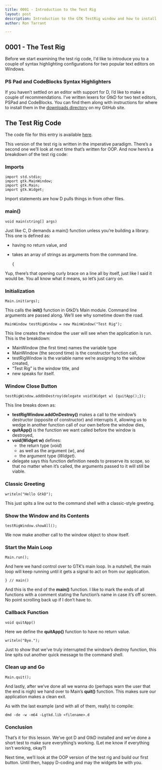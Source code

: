 ```yaml
---
title: 0001 - Introduction to the Test Rig
layout: post
description: Introduction to the GTK TestRig window and how to install syntax highlighter files for PSPad and CodeBlocks - a D language tutorial.
author: Ron Tarrant

---
```


## 0001 - The Test Rig

Before we start examining the test rig code, I'd like to introduce you to a couple of syntax highlighting configurations for two popular text editors on Windows.

### PS Pad and CodeBlocks Syntax Highlighters

If you haven’t settled on an editor with support for D, I’d like to make a couple of recommendations. I’ve written lexers for GtkD for two text editors, PSPad and CodeBlocks. You can find them along with instructions for where to install them in the [downloads directory](https://github.com/rontarrant/gtkDcoding/blob/master/downloads/syntax_ps_pad_codeblocks.zip) on my GitHub site.

## The Test Rig Code

The code file for this entry is available [here](https://github.com/rontarrant/gtkDcoding/blob/master/001_window/test_rig_001_01_imperative.d).

This version of the test rig is written in the imperative paradigm. There’s a second one we’ll look at next time that’s written for OOP. And now here’s a breakdown of the test rig code:

### Imports

	import std.stdio;
	import gtk.MainWindow;
	import gtk.Main;
	import gtk.Widget;

Import statements are how D pulls things in from other files.

### main()

	void main(string[] args)

Just like C, D demands a main() function unless you’re building a library. This one is defined as:

- having no return value, and
- takes an array of strings as arguments from the command line.

	
	{
	

Yup, there’s that opening curly brace on a line all by itself, just like I said it would be. You all know what it means, so let’s just carry on.

### Initialization

	Main.init(args);

This calls the **init()** function in GtkD’s Main module. Command line arguments are passed along. We’ll see why sometime down the road.

	MainWindow testRigWindow = new MainWindow("Test Rig");

This line creates the window the user will see when the application is run. This is the breakdown:

- MainWindow (the first time) names the variable type
- MainWindow (the second time) is the constructor function call,
- testRigWindow is the variable name we’re assigning to the window created,
- “Test Rig” is the window title, and
- new speaks for itself.

### Window Close Button

	testRigWindow.addOnDestroy(delegate void(Widget w) {quitApp();});

This line breaks down as:

- **testRigWindow.addOnDestroy()** makes a call to the window’s destructor (opposite of constructor) and interrupts it, allowing us to wedge in another function call of our own before the window dies,
- **quitApp()** is the function we want called before the window is destroyed,
- **void(Widget w)** defines:
	- the return type (*void*)
	- as well as the argument (*w*), and
	- the argument type (*Widget*).
- delegate says this function definition needs to preserve its scope, so that no matter when it’s called, the arguments passed to it will still be viable.

### Classic Greeting

	writeln("Hello GtkD");

This just spits a line out to the command shell with a classic-style greeting.

### Show the Window and its Contents

	testRigWindow.showAll();

We now make another call to the window object to show itself.

### Start the Main Loop		
	Main.run();

And here we hand control over to GTK’s main loop. In a nutshell, the main loop will keep running until it gets a signal to act on from our application.
	
	} // main()

And this is the end of the **main()** function. I like to mark the ends of all functions with a comment stating the function’s name in case it’s off screen. No point scrolling back up if I don’t have to.

### Callback Function

	void quitApp()

Here we define the **quitApp()** function to have no return value.

	writeln("Bye.");

Just to show that we’ve truly interrupted the window’s destroy function, this line spits out another quick message to the command shell.

### Clean up and Go

	Main.quit();

And lastly, after we’ve done all we wanna do (perhaps warn the user that the end is nigh) we hand over to Main’s **quit()** function. This makes sure our application makes a clean exit.

As with the last example (and with all of them, really) to compile:

	dmd -de -w -m64 -Lgtkd.lib <filename>.d

### Conclusion

That’s it for this lesson. We’ve got D and GtkD installed and we’ve done a short test to make sure everything’s working. (Let me know if everything isn’t working, okay?)

Next time, we’ll look at the OOP version of the test rig and build our first button. Until then, happy D-coding and may the widgets be with you.

